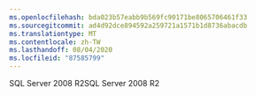 ```yaml
---
ms.openlocfilehash: bda023b57eabb9b569fc90171be8065706461f33
ms.sourcegitcommit: ad4d92dce894592a259721a1571b1d8736abacdb
ms.translationtype: MT
ms.contentlocale: zh-TW
ms.lasthandoff: 08/04/2020
ms.locfileid: "87585799"
---
```

 <span data-ttu-id="dd9b5-101">SQL Server 2008 R2</span><span class="sxs-lookup"><span data-stu-id="dd9b5-101">SQL Server 2008 R2</span></span> 